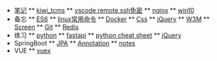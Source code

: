 <!-- test/_sidebar.md -->

* [笔记](note/)
** [kiwi_tcms](note/kiwi_tcms)
** [vscode remote ssh免密](note/remote_ssh)
** [nginx](note/nginx)
** [win10](note/win10)
* 备忘
** [ES6](memo/es6)
** [linux常用命令](memo/linux)
** [Docker](memo/docker)
** [Css](memo/css)
** [jQuery](memo/jquery)
** [W3M](memo/w3m)
** [Screen](memo/screen)
** [Git](memo/git)
** [Redis](memo/redis)
* 练习
** [python](practic/python)
** [fastapi](practic/fastapi)
** [python cheat sheet](practic/python-cheat-sheet)
** [jQuery](practic/jQuery)
* SpringBoot
** [JPA](SpringBoot/JPA)
** [Annotation](SpringBoot/Annotation)
** [notes](SpringBoot/notes)
* VUE
** [vuex](VUE/vuex)
